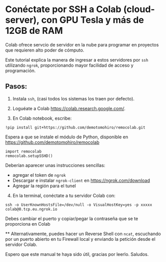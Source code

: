 # Conéctate por SSH a Colab (cloud-server), con GPU Tesla y más de 12GB de RAM 

 Colab ofrece servcio de servidor en la nube para programar en proyectos que requieren alto poder de cómputo.
 
Este tutorial explica la manera de ingresar a estos servidores por ```ssh``` utilizando ```ngrok```, proporcionando mayor facilidad de acceso y programación.

## Pasos:

1. Instala ```ssh```, (casi todos los sistemas los traen por defecto). 

2. Loguéate a Colab https://colab.research.google.com/.
 
3. En Colab notebook, escribe:  
  
```
!pip install git+https://github.com/demotomohiro/remocolab.git

```
Espera a que se instale el módulo de Python, disponible en https://github.com/demotomohiro/remocolab
  
```
import remocolab
remocolab.setupSSHD()
```

Deberían aparecer unas instrucciones sencillas: 
  * agregar el token de ```ngrok```
  * Descargar e instalar ```ngrok-client``` en https://ngrok.com/download
  * Agregar la región para el tunel

  
4. En la terminal, conéctate a tu servidor Colab con:
  
  ```
  ssh -o UserKnownHostsFile=/dev/null -o VisualHostKey=yes -p xxxxx colab@0.tcp.eu.ngrok.io
  ```

Debes cambiar el puerto y copiar/pegar la contraseña que se te proporciona en Colab

** Alternativamente, puedes hacer un Reverse Shell con ```ncat```, escuchando por un puerto abierto en tu Firewall local y enviando la petición desde el servidor Colab. 

Espero que este manual te haya sido útil, gracias por leerlo. Saludos. 


